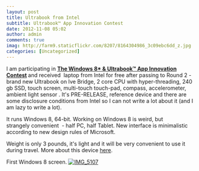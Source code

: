 ```yaml
---
layout: post
title: Ultrabook from Intel
subtitle: Ultrabook™ App Innovation Contest
date: 2012-11-08 05:02
author: admin
comments: true
imag: http://farm9.staticflickr.com/8207/8164304986_3c09ebc6dd_z.jpg
categories: [Uncategorized]
---
```

I am participating in <strong><a href="http://www.codeproject.com/Competitions/598/The-Windows-8-Ultrabook-App-Innovation-Contest.aspx">The Windows 8* &amp; Ultrabook™ App Innovation Contest</a> </strong>and received  laptop from Intel for free after passing to Round 2 - brand new Ultrabook on Ive Bridge, 2 core CPU with hyper-threading, 240 gb SSD, touch screen, multi-touch touch-pad, compass, accelerometer, ambient light sensor . It's PRE-RELEASE, reference device and there are some disclosure conditions from Intel so I can not write a lot about it (and I am lazy to write a lot).

It runs Windows 8, 64-bit. Working on Windows 8 is weird, but strangely convenient  - half PC, half Tablet. New interface is minimalistic  according to new design rules of Microsoft.

Weight is only 3 pounds, it's light and it will be very convenient to use it during travel. More about this device <a href="http://www.hanselman.com/blog/InitialImpressionsOfThe3rdGenerationIvyBridgeIntelUltrabookReferenceHardwareForDevelopersOnWindows8.aspx">here</a>.


First Windows 8 screen.
<a title="IMG_5107 by yakovsum, on Flickr" href="http://www.flickr.com/photos/17044631@N00/8164270587/"><img class="image featured" src="http://farm8.staticflickr.com/7252/8164270587_d492dddf48_z.jpg" alt="IMG_5107"  /></a>
